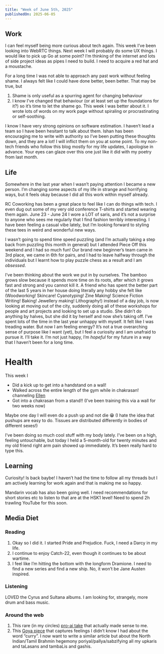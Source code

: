 ```yaml
---
title: "Week of June 5th, 2025"
publishedOn: 2025-06-05
---
```


## Work

I can feel myself being more curious about tech again. This week I’ve been looking into WebRTC things. Next week I will probably do some UX things. I would like to pick up Go at some point? I’m thinking of the internet and lots of side project ideas as pipes I need to build. I need to acquire a red hat and a moustache.

For a long time I was not able to approach any past work without feeling shame. I always felt like I could have done better, been better. That may be true, but

1. Shame is only useful as a spurring agent for changing behaviour
2. I know I’ve changed that behaviour (or at least set up the foundations for it?) so it’s time to let the shame go.
   This week I was better about it. I wrote lots of words on my work page without spiraling or procrastinating or self-soothing.

I know I have very strong opinions on software estimation. I haven’t lead a team so I have been hesitant to talk about them. Ishan has been encouraging me to write with authority so I’ve been putting these thoughts down, and they are a lot! I will inflict them on you at some point. To my non-tech friends who follow this blog mostly for my life updates, I apologise in advance. Your eyes can glaze over this one just like it did with my poetry from last month.

## Life

Somewhere in the last year when I wasn’t paying attention I became a new person. I’m changing some aspects of my life in strange and horrifying ways, but it feels okay because I did all this work within myself already.

RC Coworking has been a great place to feel like I can do things with tech. I even dug out some of my very old conference T-shirts and started wearing them again. June 23 - June 24 I wore a LOT of saris, and it’s not a surprise to anyone who sees me regularly that I find fashion terribly interesting. I have been feeling a casual vibe lately, but I’m looking forward to styling these tees in weird and wonderful new ways.

I wasn’t going to spend time speed puzzling (and I’m actually taking a step back from puzzling this month in general) but I attended Piece Off this weekend and I had so much fun! Our brand new beginner’s team came in 3rd place, we came in 6th for pairs, and I had to leave halfway through the individuals but I learnt how to play puzzle chess as a result and I am _obsessed_.

I’ve been thinking about the work we put in by ourselves. The bamboo grows slow because it spends more time on its roots, after which it grows fast and strong and you cannot kill it. A friend who has spent the better part of the last 5 years in her house doing literally any hobby she felt like (Woodworking! Skincare! Cyanotyping! Zine Making! Science Fiction Writing! Baking! Jewellery making! Lithography!) instead of a day job, is now looking at moving out of the city, suddenly doing all of these workshops for people and art projects and looking to set up a studio. She didn’t do anything by halves, but she did it by herself and now she’s taking off. I’ve spent lots of the time in the last year unhappy with myself. It felt like I was treading water. But now I am feeling energy? It’s not a true overarching sense of purpose like I want (yet), but I feel a curiosity and I am unafraid to pursue it. I’ll take it. I’m not just happy, I’m _hopeful_ for my future in a way that I haven’t been for a long time.

# Health

This week I

- Did a kick up to get into a handstand on a wall!
- Walked across the entire length of the gym while in chakrasan! channeling [Ellen](https://fandomwire.com/she-did-all-of-that-stuff-physically-truth-behind-lily-rose-depps-scariest-nosferatu-scenes-will-make-you-forget-her-nepotism-label/)
- Got into a chakrasan from a stand!! (I’ve been training this via a wall for two weeks now)

Maybe one day I will even do a push up and not die :grin:
(I hate the idea that pushups are easy to do. Tissues are distributed differently in bodies of different sexes!)

I’ve been doing so much cool stuff with my body lately. I’ve been on a high, feeling untouchable, but today I held a 5-month-old for twenty minutes and my old friend right arm pain showed up immediately. It’s been really hard to type this.

## Learning

Curiosity! Is back baybe! I haven’t had the time to follow all my threads but I am actively learning for work again and that is making me so happy.

Mandarin vocab has also been going well. I need recommendations for short stories etc to listen to that are at the HSK1 level! Need to spend 2h trawling YouTube for this soon.

## Media Diet

### Reading

1. Okay so I did it. I started Pride and Prejudice. Fuck, I need a Darcy in my life.
2. I continue to enjoy Catch-22, even though it continues to be about wartime.
3. I feel like I’m hitting the bottom with the longform Dramione. I need to find a new series and find a new ship. No, it won’t be Jane Austen inspired.

### Listening

LOVED the Cyrus and Sultana albums. I am looking for, strangely, more drum and bass music.

### Around the web

1. This rare (in my circles) [pro-ai take](https://fly.io/blog/youre-all-nuts/) that actually made sense to me.
2. This [Goya piece](https://www.goya.in/blog/beyond-curry-decolonising-the-way-we-talk-about-indian-food) that captures feelings I didn’t know I had about the word “curry”. I now want to write a similar article but about the North Indian/Tamil Brahmin hegemony poriyal/pallya/sabzifying all my upkaris and taLasans and tambaLis and gashis.
